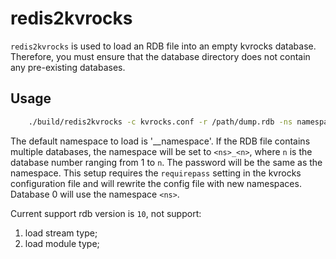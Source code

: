 # redis2kvrocks

`redis2kvrocks`  is used to load an RDB file into an empty kvrocks database. Therefore, you must ensure that the database directory does not contain any pre-existing databases.

## Usage

```bash
    ./build/redis2kvrocks -c kvrocks.conf -r /path/dump.rdb -ns namespace
```

The default namespace to load is '__namespace'. If the RDB file contains multiple databases, the namespace will be set to `<ns>_<n>`, where `n` is the database number ranging from 1 to `n`. The password will be the same as the namespace. This setup requires the `requirepass` setting in the kvrocks configuration file and will rewrite the config file with new namespaces. Database 0 will use the namespace `<ns>`.

Current support rdb version is `10`, not support:
1. load stream type;
2. load module type;
